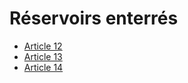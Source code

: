 # Réservoirs enterrés

- [Article 12](article-12.md)
- [Article 13](article-13.md)
- [Article 14](article-14.md)
